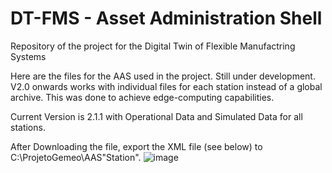 # DT-FMS - Asset Administration Shell
Repository of the project for the Digital Twin of Flexible Manufactring Systems

Here are the files for the AAS used in the project. Still under development.
V2.0 onwards works with individual files for each station instead of a global archive.
This was done to achieve edge-computing capabilities.

Current Version is 2.1.1 with Operational Data and Simulated Data for all stations.

After Downloading the file, export the XML file (see below) to C:\ProjetoGemeo\AAS\"Station".
![image](https://github.com/user-attachments/assets/6666e05f-c441-4601-8a05-aee28844240d)
